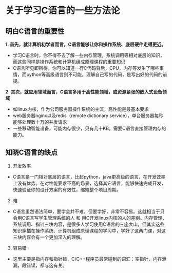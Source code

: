 # 关于学习C语言的一些方法论
## 明白C语言的重要性
**1. 首先，就计算机初学者而言，C语言能够让你和操作系统、底层硬件走得更近。**
 * 学习C语言时，你不得不去了解一些内存管理，系统调用等相对底层的知识，而这些同样是操作系统和计算机组成原理课程的重要知识
 * C语言所见即所得，你可以知道一行C代码背后，CPU，内存等发生了哪些事情，而python等高级语言则不可能。理解自己写的代码，是写出好的代码的前提。

**2. 其次，就应用领域而言，C语言多用于高性能领域，或资源紧张的嵌入式设备领域**
 * 如linux内核，作为公司服务器操作系统的主流，高性能是最基本要求
 * web服务器nginx以及redis（remote dictionary service），单台服务器每秒能够处理数十万的并发请求
 * 一些移动智能设备，可能内存很少，只有几十KB，需要C语言直接管理内存的能力。

## 知晓C语言的缺点
1. 开发效率
* C语言是一门相对底层的语言，比起python，java更高级的语言，在开发效率上没有优势。在对性能要求不高的场景，选择其它语言，能够快速完成开发，快速验证你的设计方案的有效性，缩短整个项目周期。
2. 难
* C语言虽然语法简单，要学会并不难，但要学好，非常不容易。这就相当于只会用C语言写学生管理系统的人 和 用C开发linux内核的人的差别。内存管理、系统调用、指针三块内容，是很多人学习使用C语言的三座大山，但其实这些知识穿插在操作系统、计算机组成原理课程的学习中，学好了这两门课，对这三块内容会有一个更加深入的理解。
3. 容易错
* 这里主要是指内存和指针错，C/C++程序员最常碰到的词汇：空指针，内存泄漏，段错误，都与这有关。


